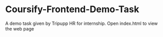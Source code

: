 # Coursify-Frontend-Demo-Task
A demo task given by Tripupp HR for internship.
Open index.html to view the web page
